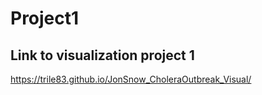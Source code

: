 # Project1

## Link to visualization project 1

https://trile83.github.io/JonSnow_CholeraOutbreak_Visual/
